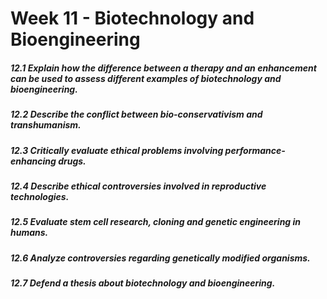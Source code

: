 # Week 11 - Biotechnology and Bioengineering

##### 12.1 Explain how the difference between a therapy and an enhancement can be used to assess different examples of biotechnology and bioengineering.

##### 12.2 Describe the conflict between bio-conservativism and transhumanism.

##### 12.3 Critically evaluate ethical problems involving performance-enhancing drugs.

##### 12.4 Describe ethical controversies involved in reproductive technologies.

##### 12.5 Evaluate stem cell research, cloning and genetic engineering in humans.

##### 12.6 Analyze controversies regarding genetically modified organisms.

##### 12.7 Defend a thesis about biotechnology and bioengineering.
